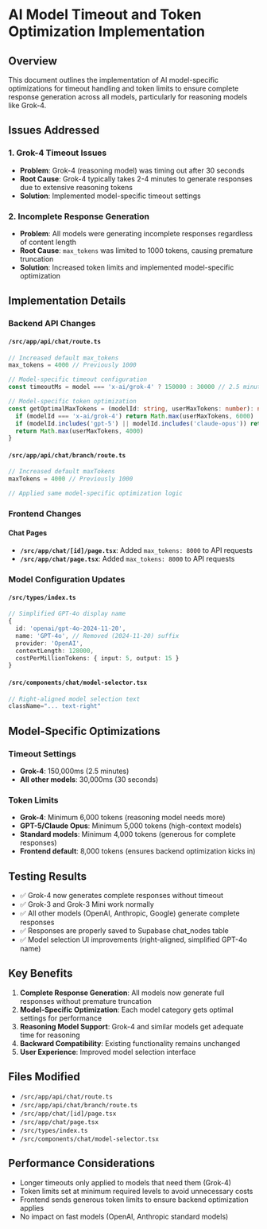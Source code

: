 # AI Model Timeout and Token Optimization Implementation

## Overview
This document outlines the implementation of AI model-specific optimizations for timeout handling and token limits to ensure complete response generation across all models, particularly for reasoning models like Grok-4.

## Issues Addressed

### 1. Grok-4 Timeout Issues
- **Problem**: Grok-4 (reasoning model) was timing out after 30 seconds
- **Root Cause**: Grok-4 typically takes 2-4 minutes to generate responses due to extensive reasoning tokens
- **Solution**: Implemented model-specific timeout settings

### 2. Incomplete Response Generation
- **Problem**: All models were generating incomplete responses regardless of content length
- **Root Cause**: `max_tokens` was limited to 1000 tokens, causing premature truncation
- **Solution**: Increased token limits and implemented model-specific optimization

## Implementation Details

### Backend API Changes

#### `/src/app/api/chat/route.ts`
```typescript
// Increased default max_tokens
max_tokens = 4000 // Previously 1000

// Model-specific timeout configuration
const timeoutMs = model === 'x-ai/grok-4' ? 150000 : 30000 // 2.5 minutes for Grok-4

// Model-specific token optimization
const getOptimalMaxTokens = (modelId: string, userMaxTokens: number): number => {
  if (modelId === 'x-ai/grok-4') return Math.max(userMaxTokens, 6000)
  if (modelId.includes('gpt-5') || modelId.includes('claude-opus')) return Math.max(userMaxTokens, 5000)
  return Math.max(userMaxTokens, 4000)
}
```

#### `/src/app/api/chat/branch/route.ts`
```typescript
// Increased default maxTokens
maxTokens = 4000 // Previously 1000

// Applied same model-specific optimization logic
```

### Frontend Changes

#### Chat Pages
- **`/src/app/chat/[id]/page.tsx`**: Added `max_tokens: 8000` to API requests
- **`/src/app/chat/page.tsx`**: Added `max_tokens: 8000` to API requests

### Model Configuration Updates

#### `/src/types/index.ts`
```typescript
// Simplified GPT-4o display name
{ 
  id: 'openai/gpt-4o-2024-11-20', 
  name: 'GPT-4o', // Removed (2024-11-20) suffix
  provider: 'OpenAI',
  contextLength: 128000,
  costPerMillionTokens: { input: 5, output: 15 }
}
```

#### `/src/components/chat/model-selector.tsx`
```typescript
// Right-aligned model selection text
className="... text-right"
```

## Model-Specific Optimizations

### Timeout Settings
- **Grok-4**: 150,000ms (2.5 minutes)
- **All other models**: 30,000ms (30 seconds)

### Token Limits
- **Grok-4**: Minimum 6,000 tokens (reasoning model needs more)
- **GPT-5/Claude Opus**: Minimum 5,000 tokens (high-context models)
- **Standard models**: Minimum 4,000 tokens (generous for complete responses)
- **Frontend default**: 8,000 tokens (ensures backend optimization kicks in)

## Testing Results
- ✅ Grok-4 now generates complete responses without timeout
- ✅ Grok-3 and Grok-3 Mini work normally
- ✅ All other models (OpenAI, Anthropic, Google) generate complete responses
- ✅ Responses are properly saved to Supabase chat_nodes table
- ✅ Model selection UI improvements (right-aligned, simplified GPT-4o name)

## Key Benefits
1. **Complete Response Generation**: All models now generate full responses without premature truncation
2. **Model-Specific Optimization**: Each model category gets optimal settings for performance
3. **Reasoning Model Support**: Grok-4 and similar models get adequate time for reasoning
4. **Backward Compatibility**: Existing functionality remains unchanged
5. **User Experience**: Improved model selection interface

## Files Modified
- `/src/app/api/chat/route.ts`
- `/src/app/api/chat/branch/route.ts`
- `/src/app/chat/[id]/page.tsx`
- `/src/app/chat/page.tsx`
- `/src/types/index.ts`
- `/src/components/chat/model-selector.tsx`

## Performance Considerations
- Longer timeouts only applied to models that need them (Grok-4)
- Token limits set at minimum required levels to avoid unnecessary costs
- Frontend sends generous token limits to ensure backend optimization applies
- No impact on fast models (OpenAI, Anthropic standard models)